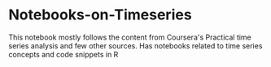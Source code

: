 # Notebooks-on-Timeseries
This notebook mostly follows the content from Coursera's Practical time series analysis and few other sources. Has notebooks related to time series concepts and code snippets in R
